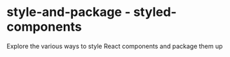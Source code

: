 # style-and-package - styled-components
Explore the various ways to style React components and package them up
